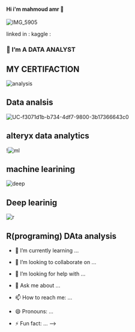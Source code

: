 #### Hi i'm mahmoud amr  👋
![IMG_5905](https://user-images.githubusercontent.com/100859586/215487955-66620c24-a399-47b9-867f-2906f307b909.png)

linked in :
kaggle :



### 🔭 I’m A DATA ANALYST 
## MY CERTIFACTION 
![analysis](https://user-images.githubusercontent.com/100859586/215496820-448b7231-baf1-4d1c-82c0-5687f9bb6318.jpg)
## Data analsis 
![UC-f3071d1b-b734-4df7-9800-3b17366643c0](https://user-images.githubusercontent.com/100859586/215483878-56a82490-335f-4e7c-98e7-9f9f48a139ae.jpg)
## alteryx data analytics
!![ml](https://user-images.githubusercontent.com/100859586/215497259-ca52fd51-a4a6-4e9d-b5e9-85a89903af28.jpg)
## machine learining 
![deep](https://user-images.githubusercontent.com/100859586/215497461-a5b5a04c-0d23-47d1-86a9-3a89ada8a48c.jpg)
## Deep learinig
![r](https://user-images.githubusercontent.com/100859586/215497664-61718e0e-16f7-43db-938f-1c67d1c152e0.jpg)
## R(programing) DAta analysis


- 🌱 I’m currently learning ...




- 👯 I’m looking to collaborate on ...


- 🤔 I’m looking for help with ...
- 💬 Ask me about ...
- 📫 How to reach me: ...
- 😄 Pronouns: ...
- ⚡ Fun fact: ...
-->
